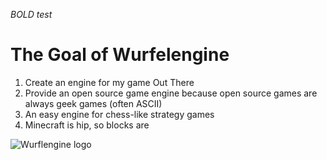 *BOLD test*


The Goal of Wurfelengine
========================

1. Create an engine for my game Out There
2. Provide an open source game engine because open source games are always geek games (often ASCII)
3. An easy engine for chess-like strategy games
4. Minecraft is hip, so blocks are


![Wurflengine logo](http://out-there-game.net/wordpress/wp-content/uploads/2012/10/Wurfelengine-Logo-Small.png)


